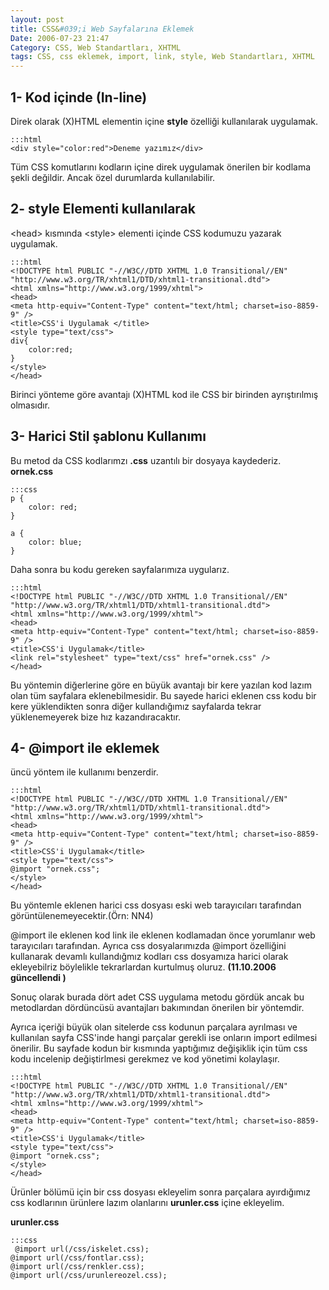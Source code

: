 ```yaml
---
layout: post
title: CSS&#039;i Web Sayfalarına Eklemek
Date: 2006-07-23 21:47
Category: CSS, Web Standartları, XHTML
tags: CSS, css eklemek, import, link, style, Web Standartları, XHTML
---
```


## 1- Kod içinde (In-line)

Direk olarak (X)HTML elementin içine **style** özelliği kullanılarak
uygulamak.

	:::html
	<div style="color:red">Deneme yazımız</div>

Tüm CSS komutlarını kodların içine direk uygulamak önerilen bir kodlama
şekli değildir. Ancak özel durumlarda kullanılabilir.

## 2- style Elementi kullanılarak

<head\> kısmında <style\> elementi içinde CSS kodumuzu yazarak
uygulamak.

	:::html
	<!DOCTYPE html PUBLIC "-//W3C//DTD XHTML 1.0 Transitional//EN" "http://www.w3.org/TR/xhtml1/DTD/xhtml1-transitional.dtd">
	<html xmlns="http://www.w3.org/1999/xhtml">
	<head>
	<meta http-equiv="Content-Type" content="text/html; charset=iso-8859-9" />
	<title>CSS'i Uygulamak </title>
	<style type="text/css">
	div{
		color:red;
	}
	</style>
	</head>

Birinci yönteme göre avantajı (X)HTML kod ile CSS bir birinden
ayrıştırılmış olmasıdır.

## 3- Harici Stil şablonu Kullanımı

Bu metod da CSS kodlarımzı **.css** uzantılı bir dosyaya kaydederiz.
**ornek.css**

	:::css
	p {
		color: red;
	}

	a {
		color: blue;
	}


Daha sonra bu kodu gereken sayfalarımıza uygularız.

	:::html
	<!DOCTYPE html PUBLIC "-//W3C//DTD XHTML 1.0 Transitional//EN" "http://www.w3.org/TR/xhtml1/DTD/xhtml1-transitional.dtd">
	<html xmlns="http://www.w3.org/1999/xhtml">
	<head>
	<meta http-equiv="Content-Type" content="text/html; charset=iso-8859-9" />
	<title>CSS'i Uygulamak</title>
	<link rel="stylesheet" type="text/css" href="ornek.css" />
	</head>

Bu yöntemin diğerlerine göre en büyük avantajı bir kere yazılan kod
lazım olan tüm sayfalara eklenebilmesidir. Bu sayede harici eklenen css
kodu bir kere yüklendikten sonra diğer kullandığımız sayfalarda tekrar
yüklenemeyerek bize hız kazandıracaktır.

## 4- @import ile eklemek

üncü yöntem ile kullanımı benzerdir.

	:::html
	<!DOCTYPE html PUBLIC "-//W3C//DTD XHTML 1.0 Transitional//EN" "http://www.w3.org/TR/xhtml1/DTD/xhtml1-transitional.dtd">
	<html xmlns="http://www.w3.org/1999/xhtml">
	<head>
	<meta http-equiv="Content-Type" content="text/html; charset=iso-8859-9" />
	<title>CSS'i Uygulamak</title>
	<style type="text/css">
	@import "ornek.css";
	</style>
	</head>

Bu yöntemle eklenen harici css dosyası eski web tarayıcıları tarafından
görüntülenemeyecektir.(Örn: NN4)

@import ile eklenen kod link ile eklenen kodlamadan önce yorumlanır web
tarayıcıları tarafından. Ayrıca css dosyalarımızda @import özelliğini
kullanarak devamlı kullandığmız kodları css dosyamıza harici olarak
ekleyebilriz böylelikle tekrarlardan kurtulmuş oluruz. **(11.10.2006
güncellendi )**

Sonuç olarak burada dört adet CSS uygulama metodu gördük ancak bu
metodlardan dördüncüsü avantajları bakımından önerilen bir yöntemdir.

Ayrıca içeriği büyük olan sitelerde css kodunun parçalara ayrılması ve
kullanılan sayfa CSS'inde hangi parçalar gerekli ise onların import
edilmesi önerilir. Bu sayfade kodun bir kısmında yaptığımız değişiklik
için tüm css kodu incelenip değiştirlmesi gerekmez ve kod yönetimi
kolaylaşır.

	:::html
	<!DOCTYPE html PUBLIC "-//W3C//DTD XHTML 1.0 Transitional//EN" "http://www.w3.org/TR/xhtml1/DTD/xhtml1-transitional.dtd">
	<html xmlns="http://www.w3.org/1999/xhtml">
	<head>
	<meta http-equiv="Content-Type" content="text/html; charset=iso-8859-9" />
	<title>CSS'i Uygulamak</title>
	<style type="text/css">
	@import "ornek.css";
	</style>
	</head>

Ürünler bölümü için bir css dosyası ekleyelim sonra parçalara
ayırdığımız css kodlarının ürünlere lazım olanlarını **urunler.css**
içine ekleyelim.

**urunler.css**

	:::css
	 @import url(/css/iskelet.css);
	@import url(/css/fontlar.css);
	@import url(/css/renkler.css);
	@import url(/css/urunlereozel.css);


